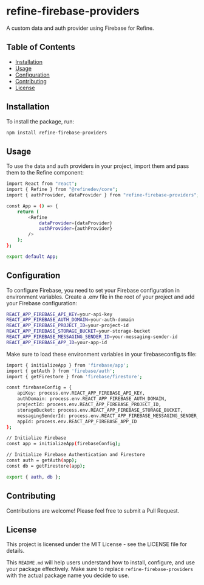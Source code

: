 # refine-firebase-providers

A custom data and auth provider using Firebase for Refine.

## Table of Contents

- [Installation](#installation)
- [Usage](#usage)
- [Configuration](#configuration)
- [Contributing](#contributing)
- [License](#license)

## Installation

To install the package, run:

```sh
npm install refine-firebase-providers
```

## Usage
To use the data and auth providers in your project, import them and pass them to the Refine component:

```sh
import React from "react";
import { Refine } from "@refinedev/core";
import { authProvider, dataProvider } from "refine-firebase-providers";

const App = () => {
    return (
        <Refine
            dataProvider={dataProvider}
            authProvider={authProvider}
        />
    );
};

export default App;
```

## Configuration
To configure Firebase, you need to set your Firebase configuration in environment variables. Create a .env file in the root of your project and add your Firebase configuration:

```sh
REACT_APP_FIREBASE_API_KEY=your-api-key
REACT_APP_FIREBASE_AUTH_DOMAIN=your-auth-domain
REACT_APP_FIREBASE_PROJECT_ID=your-project-id
REACT_APP_FIREBASE_STORAGE_BUCKET=your-storage-bucket
REACT_APP_FIREBASE_MESSAGING_SENDER_ID=your-messaging-sender-id
REACT_APP_FIREBASE_APP_ID=your-app-id
```
Make sure to load these environment variables in your firebaseconfig.ts file:

```sh
import { initializeApp } from 'firebase/app';
import { getAuth } from 'firebase/auth';
import { getFirestore } from 'firebase/firestore';

const firebaseConfig = {
    apiKey: process.env.REACT_APP_FIREBASE_API_KEY,
    authDomain: process.env.REACT_APP_FIREBASE_AUTH_DOMAIN,
    projectId: process.env.REACT_APP_FIREBASE_PROJECT_ID,
    storageBucket: process.env.REACT_APP_FIREBASE_STORAGE_BUCKET,
    messagingSenderId: process.env.REACT_APP_FIREBASE_MESSAGING_SENDER_ID,
    appId: process.env.REACT_APP_FIREBASE_APP_ID
};

// Initialize Firebase
const app = initializeApp(firebaseConfig);

// Initialize Firebase Authentication and Firestore
const auth = getAuth(app);
const db = getFirestore(app);

export { auth, db };
```

## Contributing
Contributions are welcome! Please feel free to submit a Pull Request.

## License
This project is licensed under the MIT License - see the LICENSE file for details.


This `README.md` will help users understand how to install, configure, and use your package effectively. Make sure to replace `refine-firebase-providers` with the actual package name you decide to use.
